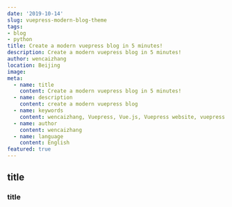 ```yaml
---
date: '2019-10-14'
slug: vuepress-modern-blog-theme
tags:
- blog
- python
title: Create a modern vuepress blog in 5 minutes!
description: Create a modern vuepress blog in 5 minutes!
author: wencaizhang
location: Beijing
image: 
meta:
  - name: title
    content: Create a modern vuepress blog in 5 minutes!
  - name: description
    content: create a modern vuepress blog
  - name: keywords
    content: wencaizhang, Vuepress, Vue.js, Vuepress website, vuepress blog, vuepress theme, vuepress blog theme, vue blog, create vuepress blog, blog theme, create a blog
  - name: author
    content: wencaizhang
  - name: language
    content: English
featured: true
---
```



## title

### title
